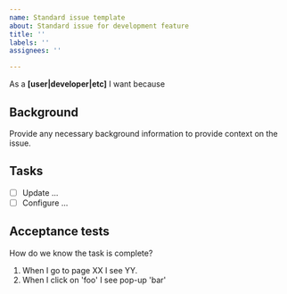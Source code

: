 ```yaml
---
name: Standard issue template
about: Standard issue for development feature
title: ''
labels: ''
assignees: ''

---
```


As a **[user|developer|etc]** I want **<describe feature>** because **<reason>**

## Background

Provide any necessary background information to provide context on the issue. 

## Tasks

- [ ] Update ...
- [ ] Configure ...

## Acceptance tests

How do we know the task is complete? 

1. When I go to page XX I see YY. 
2. When I click on 'foo' I see pop-up 'bar'
